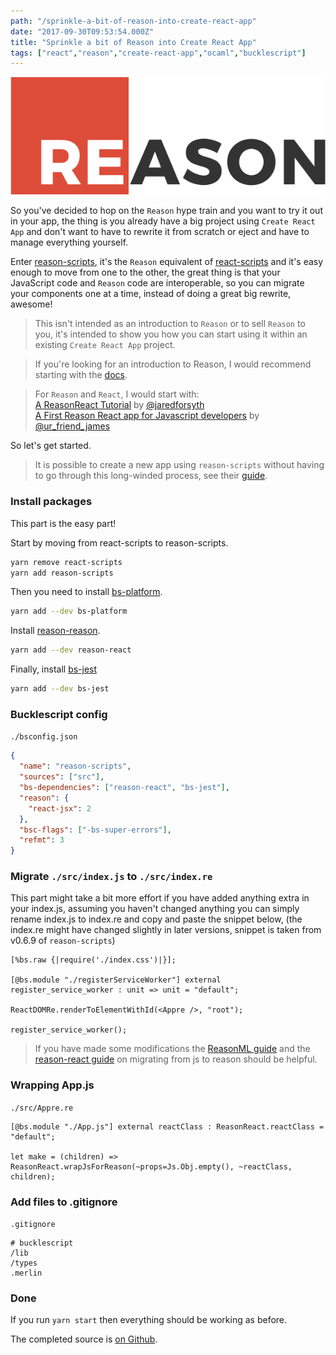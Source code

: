 ```yaml
---
path: "/sprinkle-a-bit-of-reason-into-create-react-app"
date: "2017-09-30T09:53:54.000Z"
title: "Sprinkle a bit of Reason into Create React App"
tags: ["react","reason","create-react-app","ocaml","bucklescript"]
---
```


![reason-logo](./images/reason_300.5d19cfa6.png)

So you've decided to hop on the `Reason` hype train and you want to try it out
in your app, the thing is you already have a big project using `Create React
App` and don't want to have to rewrite it from scratch or eject and have to
manage everything yourself.

Enter [reason-scripts](https://github.com/reasonml-community/reason-scripts),
it's the `Reason` equivalent of
[react-scripts](https://github.com/facebookincubator/create-react-app/tree/master/packages/react-scripts)
and it's easy enough to move from one to the other, the great thing is that your
JavaScript code and `Reason` code are interoperable, so you can migrate your
components one at a time, instead of doing a great big rewrite, awesome!

> This isn't intended as an introduction to `Reason` or to sell `Reason` to you,
> it's intended to show you how you can start using it within an existing
> `Create React App` project.

> If you're looking for an introduction to Reason, I would recommend starting
> with the [docs](https://reasonml.github.io/guide/what-and-why).

> For `Reason` and `React`, I would start with:\
> [A ReasonReact Tutorial](https://jaredforsyth.com/2017/07/05/a-reason-react-tutorial/)
> by [@jaredforsyth](https://twitter.com/jaredforsyth)\
> [A First Reason React app for Javascript developers](https://jamesfriend.com.au/a-first-reason-react-app-for-js-developers)
> by [@ur_friend_james](https://twitter.com/ur_friend_james)

So let's get started.

> It is possible to create a new app using `reason-scripts` without having to go
> through this long-winded process, see their
> [guide](https://github.com/reasonml-community/reason-scripts#getting-started).

### Install packages

This part is the easy part!

Start by moving from react-scripts to reason-scripts.

```bash
yarn remove react-scripts
yarn add reason-scripts
```

Then you need to install
[bs-platform](https://github.com/bucklescript/bucklescript).

```bash
yarn add --dev bs-platform
```

Install [reason-reason](https://github.com/reasonml/reason-react).

```bash
yarn add --dev reason-react
```

Finally, install [bs-jest](https://github.com/reasonml-community/bs-jest)

```bash
yarn add --dev bs-jest
```

### Bucklescript config

`./bsconfig.json`

```json
{
  "name": "reason-scripts",
  "sources": ["src"],
  "bs-dependencies": ["reason-react", "bs-jest"],
  "reason": {
    "react-jsx": 2
  },
  "bsc-flags": ["-bs-super-errors"],
  "refmt": 3
}
```

### Migrate `./src/index.js` to `./src/index.re`

This part might take a bit more effort if you have added anything extra in your
index.js, assuming you haven't changed anything you can simply rename index.js
to index.re and copy and paste the snippet below, (the index.re might have
changed slightly in later versions, snippet is taken from v0.6.9 of
`reason-scripts`)

```reason
[%bs.raw {|require('./index.css')|}];

[@bs.module "./registerServiceWorker"] external register_service_worker : unit => unit = "default";

ReactDOMRe.renderToElementWithId(<Appre />, "root");

register_service_worker();
```

> If you have made some modifications the
> [ReasonML guide](https://reasonml.github.io/guide/javascript/converting) and
> the
> [reason-react guide](https://reasonml.github.io/reason-react/#reason-react-convert-over-reactjs-idioms)
> on migrating from js to reason should be helpful.

### Wrapping App.js

`./src/Appre.re`

```reason
[@bs.module "./App.js"] external reactClass : ReasonReact.reactClass = "default";

let make = (children) => ReasonReact.wrapJsForReason(~props=Js.Obj.empty(), ~reactClass, children);
```

### Add files to .gitignore

`.gitignore`

```
# bucklescript
/lib
/types
.merlin
```

### Done

If you run `yarn start` then everything should be working as before.

The completed source is
[on Github](https://github.com/InsidersByte/create-react-app-with-reason).
